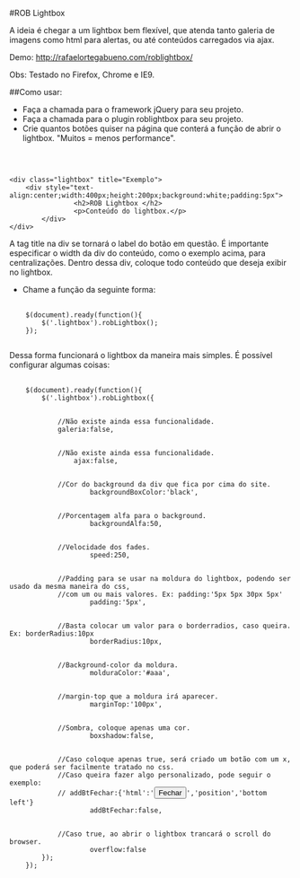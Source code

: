 #ROB Lightbox

A ideia é chegar a um lightbox bem flexível, que atenda tanto galeria de imagens como html para alertas,
ou até conteúdos carregados via ajax.

Demo: http://rafaelortegabueno.com/roblightbox/

Obs: Testado no Firefox, Chrome e IE9.

##Como usar:
* Faça a chamada para o framework jQuery para seu projeto.
* Faça a chamada para o plugin roblightbox para seu projeto.
* Crie quantos botões quiser na página que conterá a função de abrir o lightbox. "Muitos = menos performance".
<br>
<pre><code>
&lt;div class="lightbox" title="Exemplo"&gt;
  	&lt;div style="text-align:center;width:400px;height:200px;background:white;padding:5px"&gt;
				&lt;h2&gt;ROB Lightbox &lt;/h2&gt;
				&lt;p&gt;Conteúdo do lightbox.&lt;/p&gt;
		&lt;/div&gt;
&lt;/div&gt;
</code></pre>
A tag title na div se tornará o label do botão em questão.
É importante especificar o width da div do conteúdo, como o exemplo acima, para centralizações. Dentro dessa div,
coloque todo conteúdo que deseja exibir no lightbox.

* Chame a função da seguinte forma:
<pre>
  <code>
    $(document).ready(function(){
        $('.lightbox').robLightbox();
    });
  </code>
</pre>
Dessa forma funcionará o lightbox da maneira mais simples. É possível configurar algumas coisas:
<pre>
  <code>
    $(document).ready(function(){
        $('.lightbox').robLightbox({


            //Não existe ainda essa funcionalidade.
            galeria:false,


            //Não existe ainda essa funcionalidade.
      			ajax:false,
            
            
            //Cor do background da div que fica por cima do site.
    				backgroundBoxColor:'black',
            
            
            //Porcentagem alfa para o background.
    				backgroundAlfa:50,
            
            
            //Velocidade dos fades.
    				speed:250,
            
            
            //Padding para se usar na moldura do lightbox, podendo ser usado da mesma maneira do css, 
            //com um ou mais valores. Ex: padding:'5px 5px 30px 5px'
    				padding:'5px',
            
            
            //Basta colocar um valor para o borderradios, caso queira. Ex: borderRadius:10px
    				borderRadius:10px,
            
            
            //Background-color da moldura.
    				molduraColor:'#aaa',
            
            
            //margin-top que a moldura irá aparecer.
    				marginTop:'100px',
            
            
            //Sombra, coloque apenas uma cor.
    				boxshadow:false,
            
            
            //Caso coloque apenas true, será criado um botão com um x, que poderá ser facilmente tratado no css.
            //Caso queira fazer algo personalizado, pode seguir o exemplo:
            // addBtFechar:{'html':'<button><span>Fechar</span></button>','position','bottom left'}
    				addBtFechar:false,
            
            
            //Caso true, ao abrir o lightbox trancará o scroll do browser.
    				overflow:false
        });
    });
  </code>
</pre>


